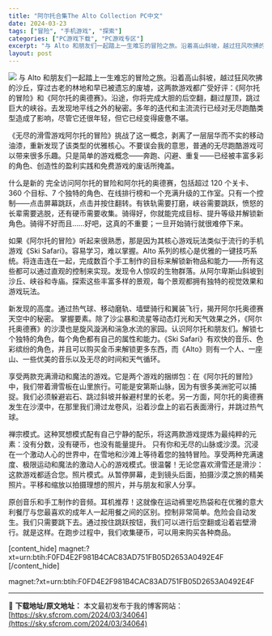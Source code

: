 ```yaml
---
title: "阿尔托合集The Alto Collection PC中文"
date: 2024-03-23
tags: ["冒险", "手机游戏", "探索"]
categories: ["PC游戏下载", "PC游戏专区"]
excerpt: "与 Alto 和朋友们一起踏上一生难忘的冒险之旅。沿着高山斜坡，越过狂风吹拂的沙丘，穿过古老的林地和早已被遗忘的废墟，这两款游戏都广受好评：《阿尔托的冒险》和《阿尔托的奥德赛》。沿途，你将完成大胆的后空翻，翻过屋顶，跳过巨大的峡谷。去发现地平线之外的秘密。多年的迭代和主流流行已经对无尽跑酷类型造成了&hellip;"
layout: post
---
```


<img class="aligncenter" src="https://sky.sfcrom.com/wp-content/uploads/2024/03/20240329095452-5d744.jpeg" />
与 Alto 和朋友们一起踏上一生难忘的冒险之旅。沿着高山斜坡，越过狂风吹拂的沙丘，穿过古老的林地和早已被遗忘的废墟，这两款游戏都广受好评：《阿尔托的冒险》和《阿尔托的奥德赛》。沿途，你将完成大胆的后空翻，翻过屋顶，跳过巨大的峡谷。去发现地平线之外的秘密。多年的迭代和主流流行已经对无尽跑酷类型造成了影响，尽管它还很年轻，但它已经变得疲惫不堪。

《无尽的滑雪游戏阿尔托的冒险》挑战了这一概念，剥离了一层层华而不实的移动油漆，重新发现了该类型的优雅核心。不要误会我的意思，普通的无尽跑酷游戏可以带来很多乐趣。只是简单的游戏概念——奔跑、闪避、重复——已经被丰富多彩的角色、创造性的盈利实践和免费游戏的废话所掩盖。

什么是新的
完全访问阿尔托的冒险和阿尔托的奥德赛，包括超过 120 个关卡、360 个目标、7 个独特的角色、在线排行榜和一个充满升级的工作室。只有一个控制——点击屏幕跳跃，点击并按住翻转。有铁轨需要打磨，峡谷需要跳跃，愤怒的长辈需要逃脱，还有硬币需要收集。骑得好，你就能完成目标、提升等级并解锁新角色。骑得不好而且……好吧，这真的不重要；一旦开始骑行就很难停下来。

如果《阿尔托的冒险》听起来很熟悉，那是因为其核心游戏玩法类似于流行的手机游戏《Ski Safari》。容易学习，难以掌握。Alto 系列的核心是优雅的一键技巧系统。将连击连在一起，完成数百个手工制作的目标来解锁新物品和能力——所有这些都可以通过直观的控制来实现。发现令人惊叹的生物群落。从阿尔卑斯山斜坡到沙丘、峡谷和寺庙。探索这些丰富多样的景观，每个景观都拥有独特的视觉效果和游戏玩法。

新发现的高度。通过热气球、移动磨轨、墙壁骑行和翼装飞行，揭开阿尔托奥德赛天空中的秘密。
掌握要素。除了沙尘暴和流星等动态灯光和天气效果之外，《阿尔托奥德赛》的沙漠也是旋风漩涡和湍急水流的家园。认识阿尔托和朋友们。解锁七个独特的角色，每个角色都有自己的属性和能力。《Ski Safari》有欢快的音乐、色彩缤纷的角色，并且可以购买金币来解锁更多东西，而《Alto》则有一个人、一座山、一些优美的音乐以及无尽的时间和天气循环。

享受两款充满滑动和魔法的游戏。它是两个游戏的捆绑包：在《阿尔托的冒险》中，我们带着滑雪板在山里旅行。可能是安第斯山脉，因为有很多美洲驼可以捕捉。我们必须躲避岩石、跳过斜坡并躲避村里的长老。另一方面，阿尔托的奥德赛发生在沙漠中，在那里我们滑过龙卷风，沿着沙盘上的岩石表面滑行，并跳过热气球。

禅宗模式。这种冥想模式配有自己宁静的配乐，将这两款游戏提炼为最纯粹的元素：没有分数，没有硬币，也没有能量提升。
只有你和无尽的山脉或沙漠。沉浸在一个激动人心的世界中，在雪地和沙滩上等待着您的独特冒险。享受两种充满速度、极限运动和魔法的激动人心的游戏模式。很温馨！无论您喜欢滑雪还是滑沙：这款游戏都适合您。照片模式。从暂停屏幕，走到镜头后面，拍摄沙漠之旅的精美照片。平移和缩放以拍摄理想的照片，并与朋友和家人分享。

原创音乐和手工制作的音频。耳机推荐！这就像在运动裤里吃热袋和在优雅的意大利餐厅与您最喜欢的成年人一起用餐之间的区别。控制非常简单。危险会自动发生。我们只需要跳下去。通过按住跳跃按钮，我们可以进行后空翻或沿着岩壁滑行。就是这样。在跑步过程中，我们收集硬币，可以用来购买各种商品。

[content_hide]
magnet:?xt=urn:btih:F0FD4E2F981B4CAC83AD751FB05D2653A0492E4F
[/content_hide]

<!--wechatfans start-->
magnet:?xt=urn:btih:F0FD4E2F981B4CAC83AD751FB05D2653A0492E4F
<!--wechatfans end-->

---
📖 **下载地址/原文地址：** 本文最初发布于我的博客网站：[https://sky.sfcrom.com/2024/03/34064](https://sky.sfcrom.com/2024/03/34064)
